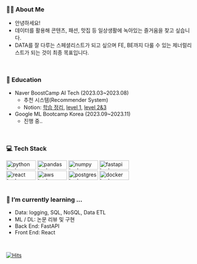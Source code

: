 ### 🏃‍♂️ About Me
- 안녕하세요!
- 데이터를 활용해 콘텐츠, 패션, 맛집 등 일상생활에 녹아있는 즐거움을 찾고 싶습니다.
- DATA를 잘 다루는 스페셜리스트가 되고 싶으며 FE, BE까지 다룰 수 있는 제너럴리스트가 되는 것이 최종 목표입니다.
<br>

### 📗 Education
- Naver BoostCamp AI Tech (2023.03~2023.08)
  - 추천 시스템(Recommender System)
  - Notion: [학습 정리](https://junwon2.notion.site/AI-Tech-5-f36b1efda95749438f5b4575417f3406?pvs=4), [level 1](https://junwon2.notion.site/1899164af3aa4f0ea8f3e703eb00376a?pvs=4), [level 2&3](https://junwon2.notion.site/Style-Bible-de449b6377f64af8a2d161187b4c593e?pvs=4)
- Google ML Bootcamp Korea (2023.09~2023.11)
  - 진행 중..

<br>

### 💻 Tech Stack

  <p align="left">
      <img src ="https://img.shields.io/badge/python-3670A0?style=for-the-badge&logo=python&logoColor=ffdd54", alt="python badge" width=80px height=25px/>
    <img src="https://img.shields.io/badge/pandas-%23150458.svg?style=for-the-badge&logo=pandas&logoColor=white" alt="pandas badge" width=80px height=25px/>
      <img src="https://img.shields.io/badge/numpy-%23013243.svg?style=for-the-badge&logo=numpy&logoColor=white" alt="numpy badge" width=80px height=25px/>
      <img src = "https://img.shields.io/badge/FastAPI-005571?style=for-the-badge&logo=fastapi" alt ="fastapi badge" width=80px height=25px/>
    <br>
      <img src = "https://img.shields.io/badge/react-%2320232a.svg?style=for-the-badge&logo=react&logoColor=%2361DAFB" alt="react badge" width=80px height=25px/>
      <img src="https://img.shields.io/badge/AWS-%23FF9900.svg?style=for-the-badge&logo=amazon-aws&logoColor=white" alt='aws badge' width=80px height=25px/>
      <img src="https://img.shields.io/badge/postgres-%23316192.svg?style=for-the-badge&logo=postgresql&logoColor=white" alt='postgres badge' width=80px height=25px/>
      <img src="https://img.shields.io/badge/docker-%230db7ed.svg?style=for-the-badge&logo=docker&logoColor=white" alt='docker badge' width=80px height=25px/>
<br><br>

### 🌱 I’m currently learning ...
- Data: logging, SQL, NoSQL, Data ETL
- ML / DL: 논문 리뷰 및 구현
- Back End: FastAPI
- Front End: React

<br>

[![Hits](https://hits.seeyoufarm.com/api/count/incr/badge.svg?url=https%3A%2F%2Fgithub.com%2Fjunwon-0313)](https://hits.seeyoufarm.com)  

<!--
<a href="https://github.com/anuraghazra/github-readme-stats">
  <img height=150 align="center" src="https://github-readme-stats.vercel.app/api?username=junwon-0313" />
</a>
<a href="https://github.com/anuraghazra/convoychat">
  <img height=150 align="center" src="https://github-readme-stats.vercel.app/api/top-langs?username=junwon-0313&layout=compact&langs_count=8&card_width=320" />
</a>
-->
